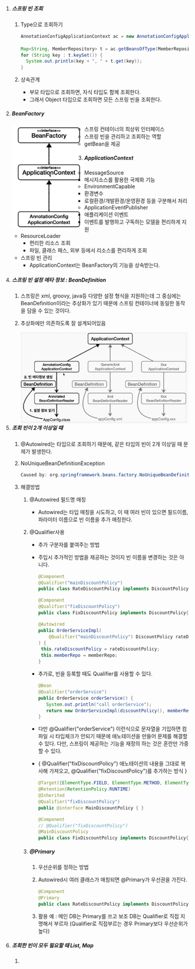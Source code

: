 1. ##### 스프링 빈 조회

   1. Type으로 조회하기

      ```java
      AnnotationConfigApplicationContext ac = new AnnotationConfigApplicationContext(SameBeanConfig.class);
      
      Map<String, MemberRepository> t = ac.getBeansOfType(MemberRepository.class);
      for (String key : t.keySet()) {
      	System.out.println(key + ", " + t.get(key));
      }
      ```

   2. 상속관계

      - 부모 타입으로 조회하면, 자식 타입도 함께 조회한다.
      - 그래서 Object 타입으로 조회하면 모든 스프링 빈을 조회한다.

2. ##### BeanFactory

   <img src="빈팩토리.png" alt="image-20210708232341967" style="zoom:75%;" align="left"/>
   
   - 스프링 컨테이너의 최상위 인터페이스
   - 스프링 빈을 관리하고 조회하는 역할
   - getBean을 제공
   
3. ##### ApplicationContext

   - MessageSource
     - 메시지소스를 활용한 국제화 기능
   - EnvironmentCapable
     - 환경변수
     - 로컬환경/개발환경/운영환경 등을 구분해서 처리
   - ApplicationEventPublisher
     - 애플리케이션 이벤트
     - 이벤트를 발행하고 구독하는 모델을 편리하게 지원
   - ResourceLoader
     - 편리한 리소스 조회
     - 파일, 클래스 패스, 외부 등에서 리소스를 편리하게 조회
   - 스프링 빈 관리
     - ApplicationContext는 BeanFactory의 기능을 상속받는다.

4. ##### 스프링 빈 설정 메타 정보 : BeanDefinition

   1. 스프링은 xml, groovy, java등 다양한 설정 형식을 지원하는데 그 중심에는 BeanDefinition이라는 추상화가 있기 때문에 스프링 컨테이너에 동일한 동작을 담을 수 있는 것이다.

   2. 추상화에만 의존하도록 잘 설계되어있음

      <img src="BeanDefinition.png" alt="image-20210708232341967" style="zoom:75%;" align="left"/>

5. ##### 조회 빈이 2개 이상일 때

   1. @Autowired는 타입으로 조회하기 때문에, 같은 타입의 빈이 2개 이상일 때 문제가 발생한다.

   2. NoUniqueBeanDefinitionException

      ```java
      Caused by: org.springframework.beans.factory.NoUniqueBeanDefinitionException: No qualifying bean of type 'com.example.demo.discount.DiscountPolicy' available: expected single matching bean but found 2: fixDiscountPolicy,rateDiscountPolicy
      ```

   3. 해결방법

      1. @Autowired 필드명 매칭

         - Autowired는 타입 매칭을 시도하고, 이 때 여러 빈이 있으면 필드이름, 파라미터 이름으로 빈 이름을 추가 매칭한다.

      2. @Qualifier사용

         - 추가 구분자를 붙여주는 방법

         - 주입시 추가적인 방법을 제공하는 것이지 빈 이름을 변경하는 것은 아니다.

           ```java
           @Component
           @Qualifier("mainDiscountPolicy")
           public class RateDiscountPolicy implements DiscountPolicy{ ... }
           ```

           ```java
           @Component
           @Qualifier("fixDiscountPolicy")
           public class FixDiscountPolicy implements DiscountPolicy{ ... }
           ```

           ```java
           @Autowired
           public OrderServiceImpl(
               @Qualifier("mainDiscountPolicy") DiscountPolicy rateDiscountPolicy, 	MemberRepository memberRepo
           ) {
           	this.rateDiscountPolicy = rateDiscountPolicy;
           	this.memberRepo = memberRepo;
           }
           ```

         - 추가로, 빈을 등록할 때도 Qualifier를 사용할 수 있다.

           ```java
           @Bean
           @Qualifier("orderService")
           public OrderService orderService() {
              System.out.println("call orderService");
              return new OrderServiceImpl(discountPolicy(), memberRepository());
           }
           ```

         - 다만 @Qualifier("orderService") 이런식으로 문자열을 기입하면 컴파일 시 타입체크가 안되기 때문에 애노테이션을 만들어 문제를 해결할 수 있다. 다만, 스프링이 제공하는 기능을 재정의 하는 것은 혼란만 가중할 수 있다. 

         - { @Qualifier("fixDiscountPolicy") 애노테이션의 내용을 그대로 복사해 가져오고, @Qualifier("fixDiscountPolicy")를 추가하는 방식 }

           ```java
           @Target({ElementType.FIELD, ElementType.METHOD, ElementType.PARAMETER, ElementType.TYPE, ElementType.ANNOTATION_TYPE})
           @Retention(RetentionPolicy.RUNTIME)
           @Inherited
           @Qualifier("fixDiscountPolicy")
           public @interface MainDiscountPolicy { }
           ```

           ```java
           @Component
           // @Qualifier("fixDiscountPolicy")
           @MainDiscountPolicy
           public class FixDiscountPolicy implements DiscountPolicy{ ... }
           ```

      3. ##### @Primary

         1. 우선순위를 정하는 방법

         2. Autowired시 여러 클래스가 매칭되면 @Primary가 우선권을 가진다.

            ```java
            @Component
            @Primary
            public class RateDiscountPolicy implements DiscountPolicy{...}
            ```

         3. 활용 예 : 메인 DB는 Primary를 쓰고 보조 DB는 Qualifier로 직접 지명해서 부르자 (Qualifier로 직접부르는 경우 Primary보다 우선순위가 높다)

6. ##### 조회한 빈이 모두 필요할 때 List, Map

   1. 